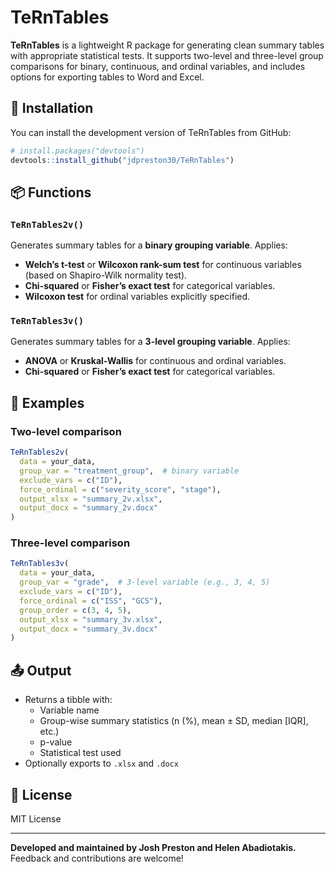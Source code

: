# TeRnTables
**TeRnTables** is a lightweight R package for generating clean summary tables with appropriate statistical tests. It supports two-level and three-level group comparisons for binary, continuous, and ordinal variables, and includes options for exporting tables to Word and Excel.

## 🚀 Installation

You can install the development version of TeRnTables from GitHub:

```r
# install.packages("devtools")
devtools::install_github("jdpreston30/TeRnTables")
```

## 📦 Functions

### `TeRnTables2v()`
Generates summary tables for a **binary grouping variable**. Applies:
- **Welch’s t-test** or **Wilcoxon rank-sum test** for continuous variables (based on Shapiro-Wilk normality test).
- **Chi-squared** or **Fisher’s exact test** for categorical variables.
- **Wilcoxon test** for ordinal variables explicitly specified.

### `TeRnTables3v()`
Generates summary tables for a **3-level grouping variable**. Applies:
- **ANOVA** or **Kruskal-Wallis** for continuous and ordinal variables.
- **Chi-squared** or **Fisher’s exact test** for categorical variables.

## 📝 Examples

### Two-level comparison

```r
TeRnTables2v(
  data = your_data,
  group_var = "treatment_group",  # binary variable
  exclude_vars = c("ID"),
  force_ordinal = c("severity_score", "stage"),
  output_xlsx = "summary_2v.xlsx",
  output_docx = "summary_2v.docx"
)
```

### Three-level comparison

```r
TeRnTables3v(
  data = your_data,
  group_var = "grade",  # 3-level variable (e.g., 3, 4, 5)
  exclude_vars = c("ID"),
  force_ordinal = c("ISS", "GCS"),
  group_order = c(3, 4, 5),
  output_xlsx = "summary_3v.xlsx",
  output_docx = "summary_3v.docx"
)
```

## 📤 Output

- Returns a tibble with:
  - Variable name
  - Group-wise summary statistics (n (%), mean ± SD, median [IQR], etc.)
  - p-value
  - Statistical test used
- Optionally exports to `.xlsx` and `.docx`

## 📄 License

MIT License

---

**Developed and maintained by Josh Preston and Helen Abadiotakis.**  
Feedback and contributions are welcome!
